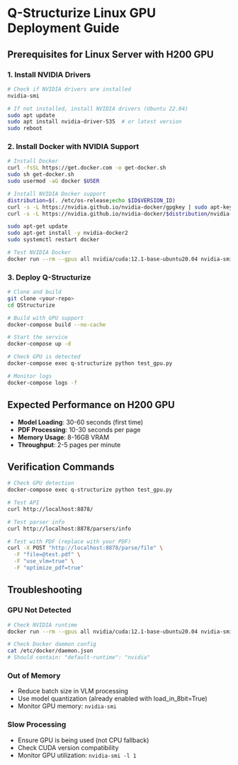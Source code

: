 # Q-Structurize Linux GPU Deployment Guide

## Prerequisites for Linux Server with H200 GPU

### 1. Install NVIDIA Drivers
```bash
# Check if NVIDIA drivers are installed
nvidia-smi

# If not installed, install NVIDIA drivers (Ubuntu 22.04)
sudo apt update
sudo apt install nvidia-driver-535  # or latest version
sudo reboot
```

### 2. Install Docker with NVIDIA Support
```bash
# Install Docker
curl -fsSL https://get.docker.com -o get-docker.sh
sudo sh get-docker.sh
sudo usermod -aG docker $USER

# Install NVIDIA Docker support
distribution=$(. /etc/os-release;echo $ID$VERSION_ID)
curl -s -L https://nvidia.github.io/nvidia-docker/gpgkey | sudo apt-key add -
curl -s -L https://nvidia.github.io/nvidia-docker/$distribution/nvidia-docker.list | sudo tee /etc/apt/sources.list.d/nvidia-docker.list

sudo apt-get update
sudo apt-get install -y nvidia-docker2
sudo systemctl restart docker

# Test NVIDIA Docker
docker run --rm --gpus all nvidia/cuda:12.1-base-ubuntu20.04 nvidia-smi
```

### 3. Deploy Q-Structurize
```bash
# Clone and build
git clone <your-repo>
cd QStructurize

# Build with GPU support
docker-compose build --no-cache

# Start the service
docker-compose up -d

# Check GPU is detected
docker-compose exec q-structurize python test_gpu.py

# Monitor logs
docker-compose logs -f
```

## Expected Performance on H200 GPU

- **Model Loading**: 30-60 seconds (first time)
- **PDF Processing**: 10-30 seconds per page
- **Memory Usage**: 8-16GB VRAM
- **Throughput**: 2-5 pages per minute

## Verification Commands

```bash
# Check GPU detection
docker-compose exec q-structurize python test_gpu.py

# Test API
curl http://localhost:8878/

# Test parser info
curl http://localhost:8878/parsers/info

# Test with PDF (replace with your PDF)
curl -X POST "http://localhost:8878/parse/file" \
  -F "file=@test.pdf" \
  -F "use_vlm=true" \
  -F "optimize_pdf=true"
```

## Troubleshooting

### GPU Not Detected
```bash
# Check NVIDIA runtime
docker run --rm --gpus all nvidia/cuda:12.1-base-ubuntu20.04 nvidia-smi

# Check Docker daemon config
cat /etc/docker/daemon.json
# Should contain: "default-runtime": "nvidia"
```

### Out of Memory
- Reduce batch size in VLM processing
- Use model quantization (already enabled with load_in_8bit=True)
- Monitor GPU memory: `nvidia-smi`

### Slow Processing
- Ensure GPU is being used (not CPU fallback)
- Check CUDA version compatibility
- Monitor GPU utilization: `nvidia-smi -l 1`
